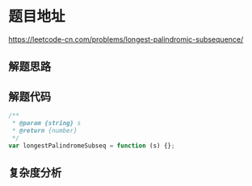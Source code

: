 # 题目地址

https://leetcode-cn.com/problems/longest-palindromic-subsequence/

## 解题思路

## 解题代码

```js
/**
 * @param {string} s
 * @return {number}
 */
var longestPalindromeSubseq = function (s) {};
```

## 复杂度分析
